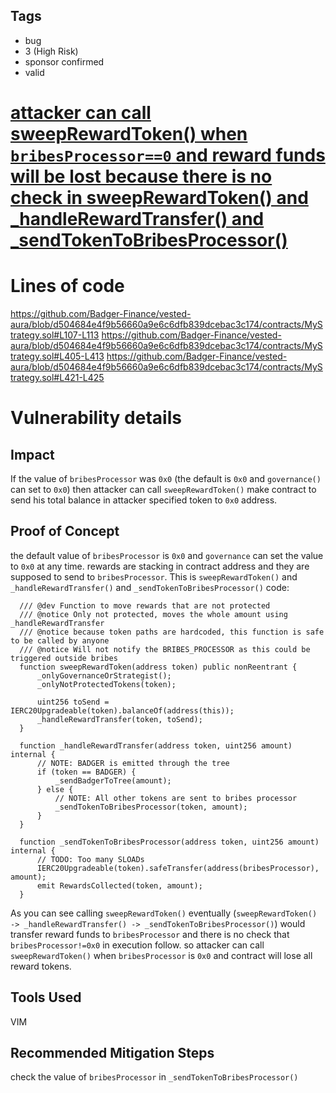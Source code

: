 ## Tags

- bug
- 3 (High Risk)
- sponsor confirmed
- valid

# [attacker can call sweepRewardToken() when `bribesProcessor==0` and reward funds will be lost because there is no check in sweepRewardToken() and _handleRewardTransfer() and _sendTokenToBribesProcessor()](https://github.com/code-423n4/2022-06-badger-findings/issues/18) 

# Lines of code

https://github.com/Badger-Finance/vested-aura/blob/d504684e4f9b56660a9e6c6dfb839dcebac3c174/contracts/MyStrategy.sol#L107-L113
https://github.com/Badger-Finance/vested-aura/blob/d504684e4f9b56660a9e6c6dfb839dcebac3c174/contracts/MyStrategy.sol#L405-L413
https://github.com/Badger-Finance/vested-aura/blob/d504684e4f9b56660a9e6c6dfb839dcebac3c174/contracts/MyStrategy.sol#L421-L425


# Vulnerability details

## Impact
If the value of `bribesProcessor` was `0x0` (the default is `0x0` and `governance()`  can set to `0x0`) then attacker can call `sweepRewardToken()` make contract to send his total balance in attacker specified token to `0x0` address.

## Proof of Concept
the default value of `bribesProcessor` is `0x0` and `governance` can set the value to `0x0` at any time. rewards are stacking in contract address and they are supposed to send to `bribesProcessor`.
This is `sweepRewardToken()` and `_handleRewardTransfer()` and `_sendTokenToBribesProcessor()` code:
```
  /// @dev Function to move rewards that are not protected
  /// @notice Only not protected, moves the whole amount using _handleRewardTransfer
  /// @notice because token paths are hardcoded, this function is safe to be called by anyone
  /// @notice Will not notify the BRIBES_PROCESSOR as this could be triggered outside bribes
  function sweepRewardToken(address token) public nonReentrant {
      _onlyGovernanceOrStrategist();
      _onlyNotProtectedTokens(token);

      uint256 toSend = IERC20Upgradeable(token).balanceOf(address(this));
      _handleRewardTransfer(token, toSend);
  }

  function _handleRewardTransfer(address token, uint256 amount) internal {
      // NOTE: BADGER is emitted through the tree
      if (token == BADGER) {
          _sendBadgerToTree(amount);
      } else {
          // NOTE: All other tokens are sent to bribes processor
          _sendTokenToBribesProcessor(token, amount);
      }
  }

  function _sendTokenToBribesProcessor(address token, uint256 amount) internal {
      // TODO: Too many SLOADs
      IERC20Upgradeable(token).safeTransfer(address(bribesProcessor), amount);
      emit RewardsCollected(token, amount);
  }
```
As you can see calling `sweepRewardToken()` eventually (`sweepRewardToken() -> _handleRewardTransfer() -> _sendTokenToBribesProcessor()`) would transfer reward funds to `bribesProcessor` and there is no check that `bribesProcessor!=0x0` in execution follow. so attacker can call `sweepRewardToken()` when `bribesProcessor` is `0x0` and contract will lose all reward tokens.


## Tools Used
VIM

## Recommended Mitigation Steps
check the value of `bribesProcessor` in `_sendTokenToBribesProcessor()`


